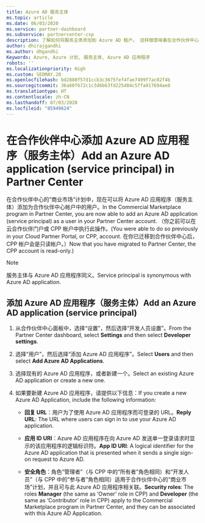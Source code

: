 ```yaml
---
title: Azure AD 服务主体
ms.topic: article
ms.date: 06/03/2020
ms.service: partner-dashboard
ms.subservice: partnercenter-csp
description: 了解如何将服务主体添加到 Azure AD 租户。 这样做意味着在合作伙伴中心添加 Azure AD 应用程序（服务主体）。
author: dhirajgandhi
ms.author: dhgandhi
Keywords: Azure, Azure 计划, 服务主体, Azure AD 应用程序
robots: ''
ms.localizationpriority: High
ms.custom: SEOMAY.20
ms.openlocfilehash: bd2880f57d1ccb3c3675fef4fae7499f7ac02f4b
ms.sourcegitcommit: 36a60f672c1c3d6b63fd225d04c5ffa917694ae0
ms.translationtype: HT
ms.contentlocale: zh-CN
ms.lasthandoff: 07/03/2020
ms.locfileid: "85949624"
---
```

# <a name="add-an-azure-ad-application-service-principal-in-partner-center"></a><span data-ttu-id="96f2e-105">在合作伙伴中心添加 Azure AD 应用程序（服务主体）</span><span class="sxs-lookup"><span data-stu-id="96f2e-105">Add an Azure AD application (service principal) in Partner Center</span></span>

<span data-ttu-id="96f2e-106">在合作伙伴中心的“商业市场”计划中，现在可以将 Azure AD 应用程序（服务主体）添加为合作伙伴中心帐户中的用户。</span><span class="sxs-lookup"><span data-stu-id="96f2e-106">In the Commercial Marketplace program in Partner Center, you are now able to add an Azure AD application (service principal) as a user in your Partner Center account.</span></span> <span data-ttu-id="96f2e-107">（你之前可以在云合作伙伴门户或 CPP 帐户中执行此操作。</span><span class="sxs-lookup"><span data-stu-id="96f2e-107">(You were able to do so previously in your Cloud Partner Portal, or CPP, account.</span></span> <span data-ttu-id="96f2e-108">在你已迁移到合作伙伴中心后，CPP 帐户会是只读帐户。）</span><span class="sxs-lookup"><span data-stu-id="96f2e-108">Now that you have migrated to Partner Center, the CPP account is read-only.)</span></span>
 
>[!Note] 
><span data-ttu-id="96f2e-109">服务主体与 Azure AD 应用程序同义。</span><span class="sxs-lookup"><span data-stu-id="96f2e-109">Service principal is synonymous with Azure AD application.</span></span>

## <a name="add-an-azure-ad-application-service-principal"></a><span data-ttu-id="96f2e-110">添加 Azure AD 应用程序（服务主体）</span><span class="sxs-lookup"><span data-stu-id="96f2e-110">Add an Azure AD application (service principal)</span></span>

1. <span data-ttu-id="96f2e-111">从合作伙伴中心面板中，选择“设置”，然后选择“开发人员设置”。</span><span class="sxs-lookup"><span data-stu-id="96f2e-111">From the Partner Center dashboard, select **Settings** and then select **Developer settings**.</span></span>

2. <span data-ttu-id="96f2e-112">选择“用户”，然后选择“添加 Azure AD 应用程序”。</span><span class="sxs-lookup"><span data-stu-id="96f2e-112">Select **Users** and then select **Add Azure AD Applications**.</span></span>

3. <span data-ttu-id="96f2e-113">选择现有的 Azure AD 应用程序，或者新建一个。</span><span class="sxs-lookup"><span data-stu-id="96f2e-113">Select an existing Azure AD application or create a new one.</span></span>

4. <span data-ttu-id="96f2e-114">如果要新建 Azure AD 应用程序，请提供以下信息：</span><span class="sxs-lookup"><span data-stu-id="96f2e-114">If you create a new Azure AD Application, include the following information:</span></span>  

   - <span data-ttu-id="96f2e-115">**回复 URL**：用户为了使用 Azure AD 应用程序而可登录的 URL。</span><span class="sxs-lookup"><span data-stu-id="96f2e-115">**Reply URL**: The URL where users can sign in to use your Azure AD application.</span></span>

   - <span data-ttu-id="96f2e-116">**应用 ID URI**：Azure AD 应用程序在向 Azure AD 发送单一登录请求时显示的该应用程序的逻辑标识符。</span><span class="sxs-lookup"><span data-stu-id="96f2e-116">**App ID URI**: A logical identifier for the Azure AD application that is presented when it sends a single sign-on request to Azure AD.</span></span>

   - <span data-ttu-id="96f2e-117">**安全角色**：角色“管理者”（与 CPP 中的“所有者”角色相同）和“开发人员”（与 CPP 中的“参与者”角色相同）适用于合作伙伴中心的“商业市场”计划，并且可与此 Azure AD 应用程序相关联。</span><span class="sxs-lookup"><span data-stu-id="96f2e-117">**Security roles**: The roles **Manager** (the same as  ‘Owner’ role in CPP) and **Developer** (the same as ‘Contributor’ role in CPP) apply to the Commercial Marketplace program in Partner Center, and they can be associated with this Azure AD Application.</span></span>  
